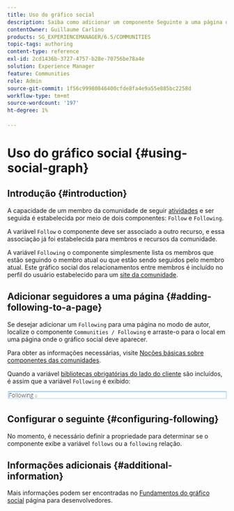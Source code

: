 ```yaml
---
title: Uso do gráfico social
description: Saiba como adicionar um componente Seguinte a uma página que permite que membros da comunidade conectados sigam atividades ou sejam seguidos.
contentOwner: Guillaume Carlino
products: SG_EXPERIENCEMANAGER/6.5/COMMUNITIES
topic-tags: authoring
content-type: reference
exl-id: 2cd1436b-3727-4757-b28e-70756be78a4e
solution: Experience Manager
feature: Communities
role: Admin
source-git-commit: 1f56c99980846400cfde8fa4e9a55e885bc2258d
workflow-type: tm+mt
source-wordcount: '197'
ht-degree: 1%

---
```


# Uso do gráfico social {#using-social-graph}

## Introdução {#introduction}

A capacidade de um membro da comunidade de seguir [atividades](activities.md) e ser seguida é estabelecida por meio de dois componentes: `Follow` e `Following`.

A variável `Follow` o componente deve ser associado a outro recurso, e essa associação já foi estabelecida para membros e recursos da comunidade.

A variável `Following` o componente simplesmente lista os membros que estão seguindo o membro atual ou que estão sendo seguidos pelo membro atual. Este gráfico social dos relacionamentos entre membros é incluído no perfil do usuário estabelecido para um [site da comunidade](overview.md#communitiessites).

## Adicionar seguidores a uma página {#adding-following-to-a-page}

Se desejar adicionar um `Following` para uma página no modo de autor, localize o componente `Communities / Following` e arraste-o para o local em uma página onde o gráfico social deve aparecer.

Para obter as informações necessárias, visite [Noções básicas sobre componentes das comunidades](basics.md).

Quando a variável [bibliotecas obrigatórias do lado do cliente](essentials-socialgraph.md#essentials-for-client-side) são incluídos, é assim que a variável `Following` é exibido:

![seguindo](assets/following.png)

## Configurar o seguinte {#configuring-following}

No momento, é necessário definir a propriedade para determinar se o componente exibe a variável `follows` ou a `following` relação.

## Informações adicionais {#additional-information}

Mais informações podem ser encontradas no [Fundamentos do gráfico social](essentials-socialgraph.md) página para desenvolvedores.
